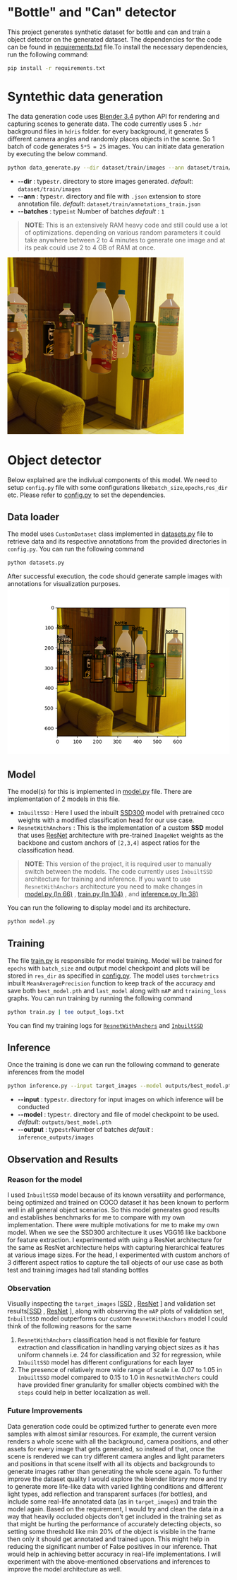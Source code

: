 # "Bottle" and "Can" detector
This project generates synthetic dataset for bottle and can  and train a object detector on the generated dataset. The dependencies for the code can be found in [requirements.txt](requirements.txt) file.To install the necessary dependencies, run the following command:

```bash
pip install -r requirements.txt
```

# Syntethic data generation
The data generation code uses [Blender 3.4](https://docs.blender.org/api/3.4/) python API for rendering and capturing scenes to generate data. The code currently uses 5 `.hdr` background files in `hdris` folder. for every background, it generates 5 different camera angles and randomly places objects in the scene. So 1 batch of code generates `5*5 = 25` images. You can initiate data generation by executing the below command. 
```bash
python data_generate.py --dir dataset/train/images --ann dataset/train/annotations_train.json --batches 1
```
- **--dir** : type`str`. directory to store images generated. *default*: `dataset/train/images`
- **--ann** : type`str`. directory and file with `.json` extension to store annotation file. *default*: `dataset/train/annotations_train.json`
- **--batches** : type`int` Number of batches *default* : `1`
> **NOTE**: This is an extensively RAM heavy code and still could use a lot of optimizations. depending on various random parameters it could take anywhere between 2 to 4 minutes to generate one image and at its peak could use 2 to 4 GB of RAM at once.

<img src="dataset/train/images/Image_0.png" alt="Image Sample" width="400"/>



# Object detector
Below explained are the indiviual components of this model. We need to setup `config.py` file with some configurations like`batch_size`,`epochs`,`res_dir` etc. Please refer to [config.py](config.py) to set the dependencies.
## Data loader
The model uses `CustomDataset` class implemented in [datasets.py](datasets.py) file to retrieve data and its respective annotations from the provided directories in `config.py`. You can run the following command
```bash
python datasets.py
```
After successful  execution, the code should generate sample images with annotations for visualization purposes.
![Data Loader Sample](dataset_vis_0.png)

## Model

The model(s) for this is implemented in [model.py](model.py) file. There are implementation of 2 models in this file.

- `InbuiltSSD` : Here I used the inbuilt [SSD300](https://pytorch.org/vision/main/models/generated/torchvision.models.detection.ssd300_vgg16.html) model with pretrained `COCO` weights with a modified classification head for our use case.
- `ResnetWithAnchors` : This is the implementation of a custom **SSD** model that uses [ResNet](https://pytorch.org/vision/main/models/generated/torchvision.models.resnet34.html) architecture with pre-trained `ImageNet` weights as the backbone and custom anchors of `[2,3,4]` aspect ratios for the classification head.

> **NOTE**: This version of the project, it is required user to manually switch between the models. The code currently uses `InbuiltSSD` architecture for training and inference. If you want to use `ResnetWithAnchors` architecture you need to make changes in [model.py \(ln 66\)](https://github.com/rvnandwani/drink_detection_tele/blob/412920c6dc5c9070781fdd303e5db13331ea5e83/model.py#L65) , [train.py \(ln 104\)](https://github.com/rvnandwani/drink_detection_tele/blob/5f3bd063e3c4b4d3824912caa9b984ace7322f7b/train.py#L104) , 
 and [inference.py \(ln 38\)](https://github.com/rvnandwani/drink_detection_tele/blob/412920c6dc5c9070781fdd303e5db13331ea5e83/inference.py#L38)

You can run the following to display model and its architecture.
```bash
python model.py
```

## Training
The file [train.py](train.py) is responsible for model training. Model will be trained for `epochs` with `batch_size` and output model checkpoint and plots will be stored in `res_dir` as specified in [config.py](config.py). The model uses `torchmetrics` inbuilt `MeanAveragePrecision` function to keep track of the accuracy and save both `best_model.pth` and `last_model` along with `mAP` and `training_loss` graphs.
You can run training by running the following command
```bash
python train.py | tee output_logs.txt
```
You can find my training logs for [`ResnetWithAnchors`](outputs_resnet_e25/Resnet_logs.txt) and [`InbuiltSSD`](outputs_ssd_e35/SSD_logs.txt)

## Inference
Once the training is done we can run the following command to generate inferences from the model
```bash
python inference.py --input target_images --model outputs/best_model.pth --output inference_outputs/images --threshold 0.25 
```
- **--input** : type`str`. directory for input images on which inference will be conducted
- **--model** : type`str`. directory and file of model checkpoint to be used. *default*: `outputs/best_model.pth`
- **--output** : type`str`Number of batches *default* : `inference_outputs/images`

## Observation and Results

### Reason for the model

I used `InbuiltSSD` model because of its known versatility and performance, being optimized and trained on COCO dataset it has been known to perform well in all general object scenarios. So this model generates good results and establishes benchmarks for me to compare with my own implementation.
There were multiple motivations for me to make my own model. When we see the SSD300 architecture it uses VGG16 like backbone for feature extraction. I experimented with using a ResNet architecture for the same as ResNet architecture helps with capturing hierarchical features at various image sizes. For the head, I experimented with custom anchors of 3 different aspect ratios to capture the tall objects of our use case as both test and training images had tall standing bottles

### Observation
Visually inspecting the `target_images` \[[SSD](inference_outputs/ssd_target_images/) , [ResNet](inference_outputs/resnet_target_images/) \] and validation set results\[[SSD](inference_outputs/ssd_val_images/) , [ResNet](inference_outputs/resnet_val_images) \], along with observing the `mAP` plots of validation set, `InbuiltSSD` model outperforms our custom `ResnetWithAnchors` model I could think of the following reasons for the same
1. `ResnetWithAnchors` classification head is not flexible for feature extraction and classification in handling varying object sizes as it has uniform channels i.e. 24 for classification and 32 for regression, while `InbuiltSSD` model has different configurations for each layer
2. The presence of relatively more wide range of scale i.e. 0.07 to 1.05 in `InbuiltSSD` model compared to 0.15 to 1.0 in `ResnetWithAnchors` could have provided finer granularity for smaller objects combined with the `steps` could help in better localization as well.

### Future Improvements
Data generation code could be optimized further to generate even more samples with almost similar resources. For example, the current version renders a whole scene with all the background, camera positions, and other assets for every image that gets generated, so instead of that, once the scene is rendered we can try different camera angles and light parameters and positions in that scene itself with all its objects and backgrounds to generate images rather than generating the whole scene again. To further improve the dataset quality I would explore the blender library more and try to generate more life-like data with varied lighting conditions and different light types, add reflection and transparent surfaces (for bottles), and include some real-life annotated data \(as in `target_images`\) and train the model again. Based on the requirement, I would try and clean the data in a way that heavily occluded objects don't get included in the training set as that might be hurting the performance of accurately detecting objects, so setting some threshold like min 20% of the object is visible in the frame then only it should get annotated and trained upon. This might help in reducing the significant number of False positives in our inference. That would help in achieving better accuracy in real-life implementations. I will experiment with the above-mentioned observations and inferences to improve the model architecture as well.
